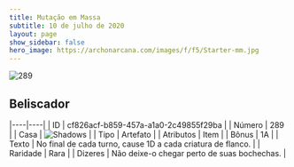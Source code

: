```yaml
---
title: Mutação em Massa
subtitle: 10 de julho de 2020
layout: page
show_sidebar: false
hero_image: https://archonarcana.com/images/f/f5/Starter-mm.jpg
---
```


![289](https://cdn.keyforgegame.com/media/card_front/pt/479_289_V23Q7QWV4JR5_pt.png)

## Beliscador

|----|----|
| ID | cf826acf-b859-457a-a1a0-2c49855f29ba |
| Número | 289 |
| Casa | ![Shadows](https://archonarcana.com/images/thumb/e/ee/Shadows.png/22px-Shadows.png "Sombras") |
| Tipo | Artefato |
| Atributos | Item |
| Bônus | 1A |
| Texto | No final de cada turno, cause 1D  a cada criatura de flanco. |
| Raridade | Rara |
| Dizeres | Não deixe-o chegar perto de suas bochechas. |
